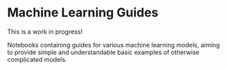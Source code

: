 # Machine Learning Guides

This is a work in progress!

Notebooks containing guides for various machine learning models, aiming to
provide simple and understandable basic examples of otherwise complicated
models.
